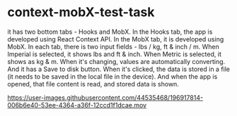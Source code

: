 # context-mobX-test-task

it has two bottom tabs - Hooks and MobX.
In the Hooks tab, the app is developed using React Context API. In the MobX tab, it is developed using MobX.
In each tab, there is two input fields - lbs / kg, ft & inch / m. 
When Imperial is selected, it shows lbs and ft & inch. When Metric is selected, it shows as kg & m. When it's changing, values are automatically converting.
And it has a Save to disk button. When it's clicked, the data is stored in a file 
(it needs to be saved in the local file in the device). 
And when the app is opened, that file content is read, and stored data is shown.

https://user-images.githubusercontent.com/44535468/196917814-006b6e40-53ee-4364-a36f-12ccd1f1dcae.mov

